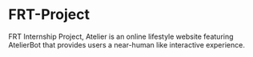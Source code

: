 # FRT-Project
FRT Internship Project, Atelier is an online lifestyle website featuring AtelierBot that provides users a near-human like interactive experience.
